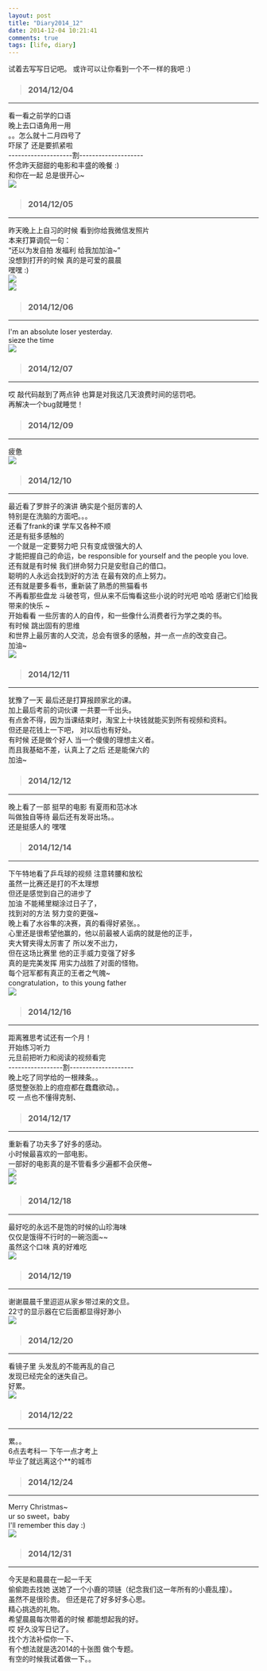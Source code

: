 ```yaml
---
layout: post
title: "Diary2014_12"
date: 2014-12-04 10:21:41
comments: true
tags: [life, diary]
---
```


试着去写写日记吧。 或许可以让你看到一个不一样的我吧 :)   
<!--more-->
   

>### 2014/12/04 ###
----------
看一看之前学的口语    
晚上去口语角用一用    
。。怎么就十二月四号了     
吓尿了 还是要抓紧啦    
--------------------割--------------------   
怀念昨天甜甜的电影和丰盛的晚餐 :)   
和你在一起 总是很开心~    
![](/images/blog\141201_diary/happyness.jpg)


>### 2014/12/05 ###
----------
昨天晚上上自习的时候 看到你给我微信发照片   
本来打算调侃一句：   
“还以为发自拍 发福利 给我加加油~”   
没想到打开的时候 真的是可爱的晨晨    
嘿嘿 :)    
![](/images/blog\141201_diary/ccself1.jpg)   
![](/images/blog\141201_diary/ccself2.jpg)   


>### 2014/12/06 ###
----------
I'm an absolute loser yesterday.   
sieze the time   
![](/images/blog\141201_diary/sweet.jpg)   


>### 2014/12/07 ###
----------
哎 敲代码敲到了两点钟 也算是对我这几天浪费时间的惩罚吧。    
再解决一个bug就睡觉！   


>### 2014/12/09 ###
----------
疲惫    
![](/images/blog\141201_diary/kfc.jpg)   


>### 2014/12/10 ###
----------
最近看了罗胖子的演讲 确实是个挺厉害的人    
特别是在洗脑的方面吧。。。   
还看了frank的课 学车又各种不顺  
还是有挺多感触的   
一个就是一定要努力吧 只有变成很强大的人    
才能把握自己的命运，be responsible for yourself and the people you love.   
还有就是有时候 我们拼命努力只是安慰自己的借口。    
聪明的人永远会找到好的方法 在最有效的点上努力。   
还有就是要多看书，重新装了熟悉的熊猫看书   
不再看那些盘龙 斗破苍穹，但从来不后悔看这些小说的时光吧 哈哈 感谢它们给我带来的快乐 ~       
开始看看 一些厉害的人的自传，和一些像什么消费者行为学之类的书。    
有时候 跳出固有的思维   
和世界上最厉害的人交流，总会有很多的感触，并一点一点的改变自己。   
加油~    
![](/images/blog\141201_diary/us.jpg)   



>### 2014/12/11 ###
----------
犹豫了一天 最后还是打算报顾家北的课。   
加上最后考前的词伙课 一共要一千出头。    
有点舍不得，因为当课结束时，淘宝上十块钱就能买到所有视频和资料。    
但还是花钱上一下吧， 对以后也有好处。   
有时候 还是做个好人  当一个傻傻的理想主义者。   
而且我基础不差，认真上了之后 还是能保六的    
加油~    



>### 2014/12/12 ###
----------
晚上看了一部 挺早的电影 有夏雨和范冰冰    
叫做独自等待 最后还有发哥出场。。    
还是挺感人的 嘿嘿    


>### 2014/12/14 ###
----------
下午特地看了乒乓球的视频 注意转腰和放松   
虽然一比赛还是打的不太理想   
但还是感觉到自己的进步了    
加油 不能稀里糊涂过日子了，    
找到对的方法 努力变的更强~    
晚上看了水谷隼的决赛，真的看得好紧张。。    
心里还是很希望他赢的，他以前最被人诟病的就是他的正手，    
夹大臂夹得太厉害了 所以发不出力，   
但在这场比赛里 他的正手威力变强了好多    
真的是完美发挥 用实力战胜了对面的怪物。    
每个冠军都有真正的王者之气魄~    
congratulation，to this young father    
![](/images/blog\141201_diary/winner.jpg)   


>### 2014/12/16 ###
----------
距离雅思考试还有一个月！   
开始练习听力    
元旦前把听力和阅读的视频看完   
-----------------割--------------------   
晚上吃了同学给的一根辣条。。   
感觉整张脸上的痘痘都在蠢蠢欲动。。    
哎  一点也不懂得克制、   


>### 2014/12/17 ###
----------
重新看了功夫多了好多的感动。    
小时候最喜欢的一部电影。    
一部好的电影真的是不管看多少遍都不会厌倦~   
![](/images/blog\141201_diary/kongfu1.jpg)    
![](/images/blog\141201_diary/kongfu2.jpg)    


>### 2014/12/18 ###
----------
最好吃的永远不是饱的时候的山珍海味   
仅仅是饿得不行时的一碗泡面~~   
虽然这个口味 真的好难吃   
![](/images/blog\141201_diary/mian.jpg)   


>### 2014/12/19 ###
----------
谢谢晨晨千里迢迢从家乡带过来的文旦。   
22寸的显示器在它后面都显得好渺小   
![](/images/blog\141201_diary/wendan.jpg)   


>### 2014/12/20 ###
----------
看镜子里 头发乱的不能再乱的自己    
发现已经完全的迷失自己。    
好累。   
![](/images/blog\141201_diary/conan.png)   



>### 2014/12/22 ###
----------
累。。    
6点去考科一 下午一点才考上    
毕业了就远离这个**的城市    


>### 2014/12/24 ###
----------
Merry Christmas~     
ur so sweet，baby   
I'll remember this day :)   
![](/images/blog\141201_diary/merry.jpg)   


>### 2014/12/31 ###
----------
今天是和晨晨在一起一千天    
偷偷跑去找她 送她了一个小鹿的项链（纪念我们这一年所有的小鹿乱撞）。   
虽然不是很珍贵。 但还是花了好多好多心思。   
精心挑选的礼物。    
希望晨晨每次带着的时候 都能想起我的好。    
哎  好久没写日记了。    
找个方法补偿你一下、    
有个想法就是选2014的十张图 做个专题。   
有空的时候我试着做一下。。 

